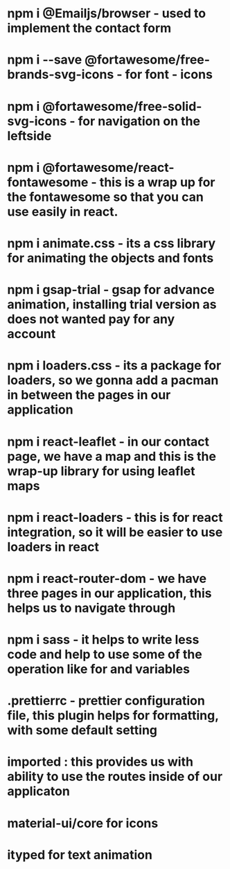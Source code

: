 # npm i @Emailjs/browser - used to implement the contact form

# npm i --save @fortawesome/free-brands-svg-icons - for font - icons

# npm i @fortawesome/free-solid-svg-icons - for navigation on the leftside

# npm i @fortawesome/react-fontawesome - this is a wrap up for the fontawesome so that you can use easily in react.

# npm i animate.css - its a css library for animating the objects and fonts

# npm i gsap-trial - gsap for advance animation, installing trial version as does not wanted pay for any account

# npm i loaders.css - its a package for loaders, so we gonna add a pacman in between the pages in our application

# npm i react-leaflet - in our contact page, we have a map and this is the wrap-up library for using leaflet maps

# npm i react-loaders - this is for react integration, so it will be easier to use loaders in react

# npm i react-router-dom - we have three pages in our application, this helps us to navigate through

# npm i sass - it helps to write less code and help to use some of the operation like for and variables

# .prettierrc - prettier configuration file, this plugin helps for formatting, with some default setting

# imported <BrowserRouter><BrowserRouter> : this provides us with ability to use the routes inside of our applicaton

# material-ui/core for icons

# ityped for text animation
